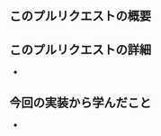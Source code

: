 <!-- Copilotレビューの際は、.github/copilot-instructions.mdの指示に従ってください。 -->

## このプルリクエストの概要


## このプルリクエストの詳細
* 

## 今回の実装から学んだこと
* 